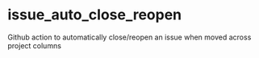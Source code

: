 # issue_auto_close_reopen
Github action to automatically close/reopen an issue when moved across project columns

